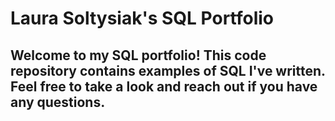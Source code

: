 # Laura Soltysiak's SQL Portfolio

## Welcome to my SQL portfolio! This code repository contains examples of SQL I've written. Feel free to take a look and reach out if you have any questions.
